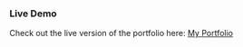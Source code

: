 ### Live Demo
Check out the live version of the portfolio here: [My Portfolio]([https://fanciful-tarsier-d55bec.netlify.app](https://boisterous-cranachan-ca0de01.netlify.app/)/)

